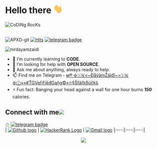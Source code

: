 # Hello there <img src="https://raw.githubusercontent.com/ABSphreak/ABSphreak/master/gifs/Hi.gif" width="30px">

<div margin-left: 500px; width="500">
<img align='center' src="https://cdn.dribbble.com/users/1162077/screenshots/3848914/programmer.gif" alt="CoDiNg RocKs"  width="500"/>
</div>

<br><img src="https://komarev.com/ghpvc/?username=APXD-git&style=flat-square" alt="APXD-git" />
[![Hits](https://hits.seeyoufarm.com/api/count/incr/badge.svg?url=https%3A%2F%2Fgithub.com%2Fgjbae1212%2Fhit-counter)](https://hits.seeyoufarm.com) 
[![telegram badge](https://img.shields.io/badge/Telegram-30302f?style=flat&logo=telegram)](https://t.me/mrdayamzaidi)

<img src="https://github-readme-stats.vercel.app/api?username=mrdayamzaidi&show_icons=true&count_private=true&bg_color=50,e96205,904e99&title_color=fff&text_color=fff&icon_color=f2f2f2" alt="mrdayamzaidi" />

- 🔭 I’m currently learning to <b>CODE</b>. <br>
- 👀 I’m looking for help with <b>OPEN SOURCE</b>.
- 💬 Ask me about anything, always ready to help.
- 📫 Find me on Telegram - [м®⁪⁬⁮⁮⁮⁮ ‌‌‌᪣🇮🇳<~ĐåÿãmŽäïđï~>🇮🇳᪣ⓘ×«#ŤGVęřïfïēđGąñg©»⛥§Šťãřkßüčkš](https://t.me/mrdayamzaidi).
- ⚡ Fun fact: Banging your head against a wall for one hour burns <b>150</b> calories.

## Connect with me<img src="https://github.com/TheDudeThatCode/TheDudeThatCode/blob/master/Assets/Handshake.gif" height="32px">

⚝ [![telegram badge](https://img.shields.io/badge/Telegram-30302f?style=flat&logo=telegram)](https://t.me/mrdayamzaidi)<br>
| [<img src="https://cdn.svgporn.com/logos/github-icon.svg" alt="Github logo" width="34">](https://github.com/mrdayamzaidi) | [<img src="https://github.com/TheDudeThatCode/TheDudeThatCode/blob/master/Assets/HackerRank.svg" alt="HackerRank Logo" width="30">](https://www.hackerrank.com/) | [<img src="https://github.com/TheDudeThatCode/TheDudeThatCode/blob/master/Assets/Gmail.svg" alt="Gmail logo" height="32">](mailto:arkamtg.dayamali975@gmail.com)
|:---:|:---:|:---:|
<br>

<div align="center" width="50">
<img align='center' src='https://telegra.ph/file/107864cec8e0039cdf22e.jpg' width='700"'>
</div>
